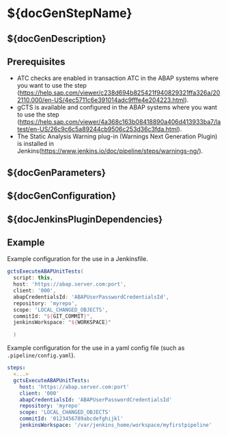 # ${docGenStepName}

## ${docGenDescription}

## Prerequisites

* ATC checks are enabled in transaction ATC in the ABAP systems where you want to use the step (https://help.sap.com/viewer/c238d694b825421f940829321ffa326a/202110.000/en-US/4ec5711c6e391014adc9fffe4e204223.html).
* gCTS is available and configured in the ABAP systems where you want to use the step (https://help.sap.com/viewer/4a368c163b08418890a406d413933ba7/latest/en-US/26c9c6c5a89244cb9506c253d36c3fda.html).
* The Static Analysis Warning plug-in (Warnings Next Generation Plugin) is installed in Jenkins(https://www.jenkins.io/doc/pipeline/steps/warnings-ng/).



## ${docGenParameters}

## ${docGenConfiguration}

## ${docJenkinsPluginDependencies}

## Example

Example configuration for the use in a Jenkinsfile.

```groovy
gctsExecuteABAPUnitTests(
  script: this,
  host: 'https://abap.server.com:port',
  client: '000',
  abapCredentialsId: 'ABAPUserPasswordCredentialsId',
  repository: 'myrepo',
  scope: 'LOCAL_CHANGED_OBJECTS',
  commitId: "${GIT_COMMIT}",
  jenkinsWorkspace: "${WORKSPACE}"

  )
```

Example configuration for the use in a yaml config file (such as `.pipeline/config.yaml`).

```yaml
steps:
  <...>
  gctsExecuteABAPUnitTests:
    host: 'https://abap.server.com:port'
    client: '000'
    abapCredentialsId: 'ABAPUserPasswordCredentialsId'
    repository: 'myrepo'
    scope: 'LOCAL_CHANGED_OBJECTS'
    commitId: '0123456789abcdefghijkl'
    jenkinsWorkspace: '/var/jenkins_home/workspace/myfirstpipeline'
```
